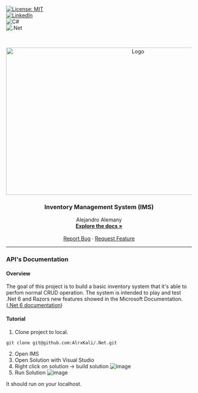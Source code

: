 [![License: MIT](https://img.shields.io/badge/License-MIT-yellow.svg)](https://opensource.org/licenses/MIT) <br/>
[![LinkedIn](https://img.shields.io/badge/linkedin-%230077B5.svg?style=for-the-badge&logo=linkedin&logoColor=white)](https://www.linkedin.com/in/alejandro-alemany/)<br/>
![C#](https://img.shields.io/badge/c%23-%23239120.svg?style=for-the-badge&logo=c-sharp&logoColor=white)<br/>
![.Net](https://img.shields.io/badge/.NET-5C2D91?style=for-the-badge&logo=.net&logoColor=white)

<!-- PROJECT LOGO -->
<br />
<p align="center">
  <a href="#">
    <img src="https://financesonline.com/uploads/2018/08/Inventory-Management1-1024x468.png" alt="Logo" width="700" height="400">
  </a>
  
 <h3 align="center">Inventory Management System (IMS)</h3>

  <p align="center">
    Alejandro Alemany
    <br />
    <a href="https://github.com/AlrxKali/.Net/edit/master/IMS"><strong>Explore the docs »</strong></a>
    <br />
    <br />
    <a href="https://github.com/AlrxKali/.Net/edit/master/IMS">Report Bug</a>
    ·
    <a href="https://github.com/AlrxKali/.Net/edit/master/IMS">Request Feature</a>
  </p>
</p>

<hr>

### API's Documentation

#### Overview

The goal of this project is to build a basic inventory system that it's able to perfom normal CRUD operation. 
The system is intended to play and test .Net 6 and Razors new features showed in the Microsoft Documentation. 
(<a href="https://docs.microsoft.com/en-us/dotnet/core/whats-new/dotnet-6">.Net 6 documentation</a>)

#### Tutorial

1. Clone project to local. 

```
git clone git@github.com:AlrxKali/.Net.git
```

2. Open IMS
3. Open Solution with Visual Studio
4. Right click on solution -> build solution
![image](https://user-images.githubusercontent.com/55760198/185813640-a0d4e015-6e90-483b-ba8e-4988c6580f40.png)
5. Run Solution
![image](https://user-images.githubusercontent.com/55760198/185813606-829be367-b9fc-4f6d-a3fe-5f40d801a447.png)

It should run on your localhost.



